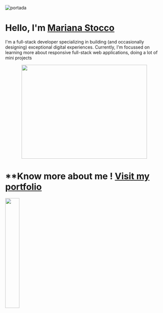 ![portada](https://media-exp1.licdn.com/dms/image/D4E16AQHzljvrl-MKiA/profile-displaybackgroundimage-shrink_350_1400/0/1665225780647?e=1671062400&v=beta&t=xrpyQygkzb7VuVz8AYI-ooKGU3zvE5u6NnuiiDn2AqM)

# **Hello, I'm [Mariana Stocco](https://www.linkedin.com/in/mariana-stocco-36525726/)** 

I'm a full-stack developer specializing in building (and occasionally designing) exceptional digital experiences. Currently, I'm focussed on learning more about responsive full-stack web applications, doing a lot of mini projects<br>

<div align="center" >
      <img align="center" src="https://cdn.dribbble.com/users/48223/screenshots/1887714/responsive-website-animations-copy.gif" width="400" height="300"  />
</div> 

# **Know more about me ! [Visit my portfolio](https://portfolio-mariana-stocco.vercel.app/)
<img src="https://portfolio-mariana-stocco.vercel.app/static/media/marca_ok.7312abb34f191c740fae.png" width="30%" height="30%"  />

